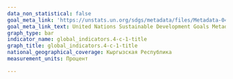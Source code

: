 ```yaml
---
data_non_statistical: false
goal_meta_link: 'https://unstats.un.org/sdgs/metadata/files/Metadata-04-0C-01.pdf '
goal_meta_link_text: United Nations Sustainable Development Goals Metadata (PDF 218 KB)
graph_type: bar
indicator_name: global_indicators.4-c-1-title
graph_title: global_indicators.4-c-1-title
national_geographical_coverage: Кыргызская Республика
measurement_units: Процент

---
```

